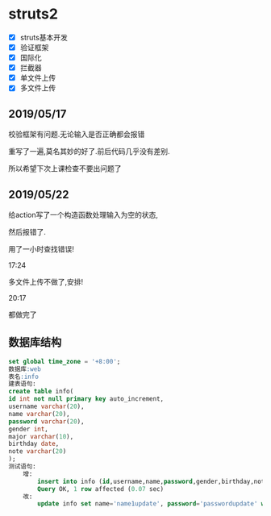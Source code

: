 # struts2
- [x] struts基本开发
- [x] 验证框架
- [x] 国际化
- [x] 拦截器
- [x] 单文件上传
- [x] 多文件上传
## 2019/05/17
校验框架有问题.无论输入是否正确都会报错

重写了一遍,莫名其妙的好了.前后代码几乎没有差别.

所以希望下次上课检查不要出问题了
## 2019/05/22
给action写了一个构造函数处理输入为空的状态,

然后报错了.

用了一小时查找错误!

17:24

多文件上传不做了,安排!

20:17

都做完了



## 数据库结构
```sql
set global time_zone = '+8:00';
数据库:web
表名:info
建表语句:
create table info(
id int not null primary key auto_increment,
username varchar(20),
name varchar(20),
password varchar(20),
gender int,
major varchar(10),
birthday date,
note varchar(20)
);
测试语句:
    增:
        insert into info (id,username,name,password,gender,birthday,note,major) values (null,'username1','name1','password1',1,'2019-01-01','note1','major1');
        Query OK, 1 row affected (0.07 sec)
    改:
        update info set name='name1update', password='passwordupdate' where username='username1';
```
